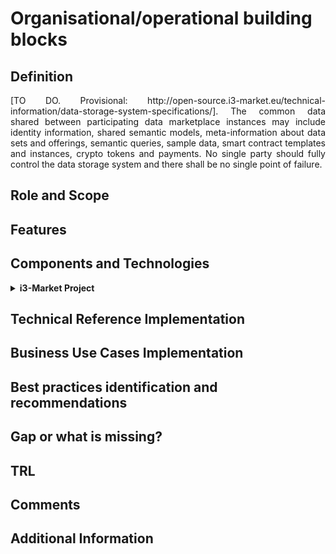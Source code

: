 # Organisational/operational building blocks

## Definition
<div align="justify">[TO DO. Provisional: http://open-source.i3-market.eu/technical-information/data-storage-system-specifications/]. The common data shared between participating data marketplace instances may include identity information, shared semantic models, meta-information about data sets and offerings, semantic queries, sample data, smart contract templates and instances, crypto tokens and payments. No single party should fully control the data storage system and there shall be no single point of failure.</div> 

## Role and Scope
<div allign="justify"></div>

## Features

## Components and Technologies
<details>
  <summary><strong>i3-Market Project</strong></summary>
- Embedded Ledger
- Database
- Smart Contracts for Permissioning
- Synchronization: The distributed storage database must support data synchronization between nodes.
- Semantic Database
- API for External Access
  
For more detailed information, visit the [source's webpage.](http://open-source.i3-market.eu/technical-information/data-storage-system-specifications/)
</details>

## Technical Reference Implementation

## Business Use Cases Implementation

## Best practices identification and recommendations

## Gap or what is missing?

## TRL

## Comments

## Additional Information

